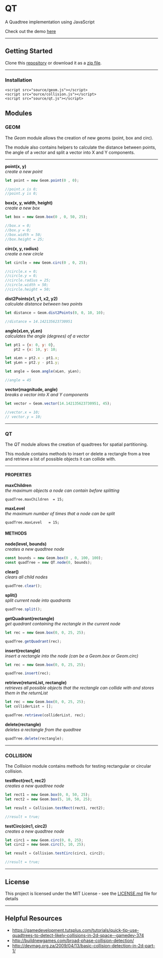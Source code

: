 # QT

A Quadtree implementation using JavaScript

Check out the demo [here](https://codepen.io/draventherion/pen/MWYOmpj)
 

___
## Getting Started

Clone this [repository](https://github.com/dravenTherion/qt.git) or download it as a [zip file](https://github.com/dravenTherion/qt/archive/master.zip).


___
### Installation

```
<script src="source/geom.js"></script>
<script src="ource/collision.js"></script>
<script src="source/qt.js"></script>
```

## Modules

### GEOM
 
The *Geom* module allows the creation of new geoms (point, box and circ).

The module also contains helpers to calculate the distance between points, the angle of a vector 
and split a vector into X and Y components.

___

**point(x, y)**  
_create a new point_

```javascript
let point = new Geom.point(0 , 0);

//point.x is 0;
//point.y is 0;

```


**box(x, y, width, height)**  
_create a new box_

```javascript
let box = new Geom.box(0 , 0, 50, 25);

//box.x = 0;
//box.y = 0;
//box.width = 50;
//box.height = 25;
```


**circ(x, y, radius)**  
_create a new circle_

```javascript
let circle = new Geom.circ(0 , 0, 25);

//circle.x = 0;
//circle.y = 0;
//circle.radius = 25;
//circle.width = 50;
//circle.height = 50;
```


**dist2Points(x1, y1, x2, y2)**  
_calculate distance between two points_

```javascript
let distance = Geom.dist2Points(0, 0, 10, 10);

//distance = 14.142135623730951
```


**angle(xLen, yLen)**  
_calculates the angle (degrees) of a vector_

```javascript
let pt1 = {x: 0, y: 0},
    pt2 = {x: 10, y: 10;

let xLen = pt2.x - pt1.x;
let yLen = pt2.y - pt1.y;

let angle = Geom.angle(xLen, yLen);

//angle = 45
```


**vector(magnitude, angle)**  
_breaks a vector into X and Y components_

```javascript
let vector = Geom.vector(14.142135623730951, 45);

//vector.x = 10;
// vector.y = 10;
```

___
### QT

The *QT* module allows the creation of quadtrees for spatial partitioning.

This module contains methods to insert or delete a rectangle from a tree and retrieve 
a list of possible objects it can collide with.


___
 
#### PROPERTIES

**maxChildren**  
_the maximum objects a node can contain before splitting_

```
quadTree.maxChildren  = 15;
```


**maxLevel**  
_the maximum number of times that a node can be split_

```
quadTree.maxLevel   = 15;
```
 
#### METHODS 


**node(level, bounds)**  
_creates a new quadtree node_

```javascript
const bounds = new Geom.box(0 , 0, 100, 100);
const quadTree = new QT.node(0, bounds);
```


**clear()**  
_clears all child nodes_

```javascript
quadTree.clear();
```


**split()**  
_split current node into quadrants_

```javascript
quadTree.split();
```


**getQuadrant(rectangle)**  
_get quadrant containing the rectangle in the current node_

```javascript
let rec = new Geom.box(0, 0, 25, 25);

quadTree.getQuadrant(rec);
```


**insert(rectangle)**  
_insert a rectangle into the node (can be a Geom.box or Geom.circ)_

```javascript
let rec = new Geom.box(0, 0, 25, 25);

quadTree.insert(rec);
```


**retrieve(returnList, rectangle)**  
_retrieves all possible objects that the rectangle can collide with_
_and stores them in the returnList_

```javascript
let rec = new Geom.box(0, 0, 25, 25);
let colliderList = [];

quadTree.retrieve(colliderList, rec);
```


**delete(rectangle)**  
_deletes a rectangle from the quadtree_

```javascript
quadTree.delete(rectangle);
```
 
 
___
### COLLISION


The *Collision* module contains methods for testing rectangular or circular collision.


**testRect(rec1, rec2)**  
_creates a new quadtree node_

```javascript
let rect1 = new Geom.box(0, 0, 50, 25);
let rect2 = new Geom.box(5, 10, 50, 25);

let result = Collision.testRect(rect1, rect2);

//result = true;
```


**testCirc(circ1, circ2)**  
_creates a new quadtree node_

```javascript
let circ1 = new Geom.circ(0, 0, 25);
let circ2 = new Geom.circ(5, 10, 25);

let result = Collision.testCirc(circ1, circ2);

//result = true;
```


___
## License

This project is licensed under the MIT License - see the [LICENSE.md](LICENSE.md) file for details
  
  
___
## Helpful Resources

* https://gamedevelopment.tutsplus.com/tutorials/quick-tip-use-quadtrees-to-detect-likely-collisions-in-2d-space--gamedev-374
* http://buildnewgames.com/broad-phase-collision-detection/
* http://devmag.org.za/2009/04/13/basic-collision-detection-in-2d-part-1/
